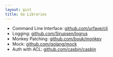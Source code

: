 ```yaml
---
layout: gist
title: Go Libraries
---
```


- Command Line Interface: [github.com/urfave/cli](https://github.com/urfave/cli)
- Logging: [github.com/Sirupsen/logrus](https://github.com/urfave/cli)
- Monkey Patching: [github.com/bouk/monkey](https://github.com/urfave/cli)
- Mock: [github.com/golang/mock](https://github.com/urfave/cli)
- Auth with ACL: [github.com/casbin/casbin](http://github.com/urfave/cli)
